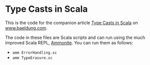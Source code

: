 # Type Casts in Scala
This is the code for the companion article [Type Casts in Scala](https://www.baeldung.com/?p=216395)
on www.baeldung.com.

The code in these files are Scala scripts and can run using the much improved Scala REPL,
[Ammonite](https://www.ammonite.io). You can run them as follows:

* `amm ErrorHandling.sc`
* `amm TypeErasure.sc`


